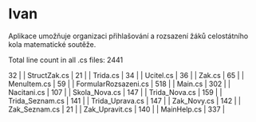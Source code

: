 # Ivan
Aplikace umožňuje organizaci přihlašování a rozsazení žáků celostátního kola matematické soutěže.
<!-- LINE COUNT TABLE -->
<!-- LINE COUNT TABLE -->
Total line count in all .cs files: 2441

 32 |
| StructZak.cs | 21 |
| Trida.cs | 34 |
| Ucitel.cs | 36 |
| Zak.cs | 65 |
| MenuItem.cs | 59 |
| FormularRozsazeni.cs | 518 |
| Main.cs | 302 |
| Nacitani.cs | 107 |
| Skola_Nova.cs | 147 |
| Trida_Nova.cs | 159 |
| Trida_Seznam.cs | 141 |
| Trida_Uprava.cs | 147 |
| Zak_Novy.cs | 142 |
| Zak_Seznam.cs | 21 |
| Zak_Upravit.cs | 140 |
| MainHelp.cs | 337 |

<!-- END LINE COUNT TABLE -->

